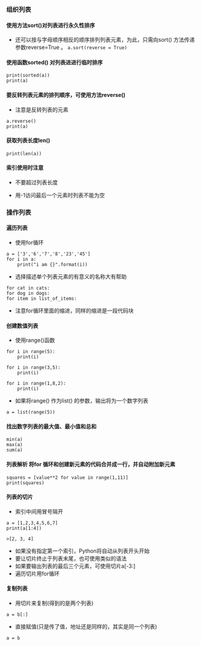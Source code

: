 ### 组织列表
#### 使用方法sort()对列表进行永久性排序

 - 还可以按与字母顺序相反的顺序排列列表元素，为此，只需向sort() 方法传递参数reverse=True 。
 `a.sort(reverse = True)`

####  使用函数sorted() 对列表进进行临时排序
```
print(sorted(a))
print(a)
```

#### 要反转列表元素的排列顺序，可使用方法reverse()
- 注意是反转列表的元素
```
a.reverse()
print(a)
```

#### 获取列表长度len()

`print(len(a))`

#### 索引使用时注意

- 不要超过列表长度

- 用-1访问最后一个元素时列表不能为空

### 操作列表

#### 遍历列表

- 使用for循环

```
a = ['3','6','7','8','23','45']
for i in a:
	print("i am {}".format(i))
```

- 选择描述单个列表元素的有意义的名称大有帮助

``` 
for cat in cats:
for dog in dogs:
for item in list_of_items:
```

- 注意for循环里面的缩进，同样的缩进是一段代码块

#### 创建数值列表

- 使用range()函数

```
for i in range(5):
	print(i)
```

```包左不包右
for i in range(3,5):
	print(i)
```

```间隔为2
for i in range(1,8,2):
	print(i)
```

- 如果将range() 作为list() 的参数，输出将为一个数字列表

`a = list(range(5))`

#### 找出数字列表的最大值、最小值和总和
```
min(a)
max(a)
sum(a)
```

#### 列表解析 将for 循环和创建新元素的代码合并成一行，并自动附加新元素
```这里的for语句末尾没有冒号
squares = [value**2 for value in range(1,11)]
print(squares)
```

#### 列表的切片
- 索引中间用冒号隔开

```包右不包左
a = [1,2,3,4,5,6,7]
print(a[1:4])

>[2, 3, 4]
```
   - 如果没有指定第一个索引，Python将自动从列表开头开始
   - 要让切片终止于列表末尾，也可使用类似的语法
   - 如果要输出列表的最后三个元素，可使用切片a[-3:]
   - 遍历切片用for循环

#### 复制列表
- 用切片来复制(得到的是两个列表)
```
a = b[:]
```
- 直接赋值(只是传了值，地址还是同样的，其实是同一个列表)

```
a = b
```